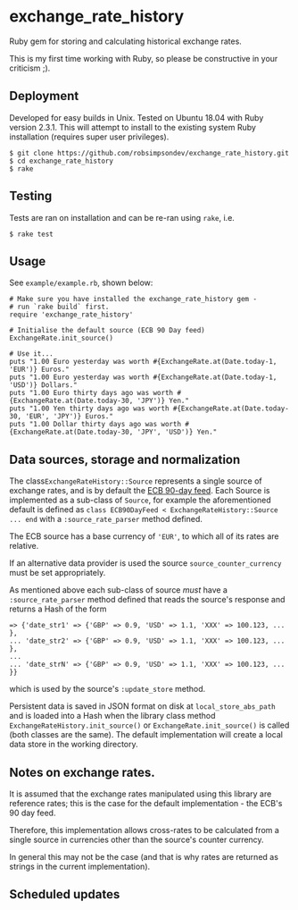 # exchange_rate_history
Ruby gem for storing and calculating historical exchange rates.

This is my first time working with Ruby, so please be constructive in your criticism ;).


## Deployment

Developed for easy builds in Unix. Tested on Ubuntu 18.04 with Ruby version 2.3.1. This will attempt to install to the existing system Ruby installation (requires super user privileges).

```
$ git clone https://github.com/robsimpsondev/exchange_rate_history.git
$ cd exchange_rate_history
$ rake
```


## Testing

Tests are ran on installation and can be re-ran using `rake`, i.e.

```
$ rake test
```


## Usage

See `example/example.rb`, shown below:
```
# Make sure you have installed the exchange_rate_history gem - 
# run `rake build` first.
require 'exchange_rate_history'

# Initialise the default source (ECB 90 Day feed)
ExchangeRate.init_source()

# Use it...
puts "1.00 Euro yesterday was worth #{ExchangeRate.at(Date.today-1, 'EUR')} Euros."
puts "1.00 Euro yesterday was worth #{ExchangeRate.at(Date.today-1, 'USD')} Dollars."
puts "1.00 Euro thirty days ago was worth #{ExchangeRate.at(Date.today-30, 'JPY')} Yen."
puts "1.00 Yen thirty days ago was worth #{ExchangeRate.at(Date.today-30, 'EUR', 'JPY')} Euros."
puts "1.00 Dollar thirty days ago was worth #{ExchangeRate.at(Date.today-30, 'JPY', 'USD')} Yen."
```


## Data sources, storage and normalization

The class`ExchangeRateHistory::Source` represents a single source of exchange rates, and is by default the [ECB 90-day feed](https://www.ecb.europa.eu/stats/eurofxref/eurofxref-hist-90d.xml). Each Source is implemented as a sub-class of `Source`, for example the aforementioned default is defined as `class ECB90DayFeed < ExchangeRateHistory::Source ... end` with a `:source_rate_parser` method defined.

The ECB source has a base currency of `'EUR'`, to which all of its rates are relative.

If an alternative data provider is used the source `source_counter_currency` must be set appropriately.

As mentioned above each sub-class of source *must* have a `:source_rate_parser` method defined that reads the source's response and returns a Hash of the form
```
=> {'date_str1' => {'GBP' => 0.9, 'USD' => 1.1, 'XXX' => 100.123, ... },
... 'date_str2' => {'GBP' => 0.9, 'USD' => 1.1, 'XXX' => 100.123, ... },
...
... 'date_strN' => {'GBP' => 0.9, 'USD' => 1.1, 'XXX' => 100.123, ... }}
```
which is used by the source's `:update_store` method.

Persistent data is saved in JSON format on disk at `local_store_abs_path` and is loaded into a Hash when the library class method `ExchangeRateHistory.init_source()` or `ExchangeRate.init_source()` is called (both classes are the same). The default implementation will create a local data store in the working directory.


## Notes on exchange rates.

It is assumed that the exchange rates manipulated using this library are reference rates; this is the case for the default implementation - the ECB's 90 day feed.

Therefore, this implementation allows cross-rates to be calculated from a single source in currencies other than the source's counter currency.

In general this may not be the case (and that is why rates are returned as strings in the current implementation).


## Scheduled updates

